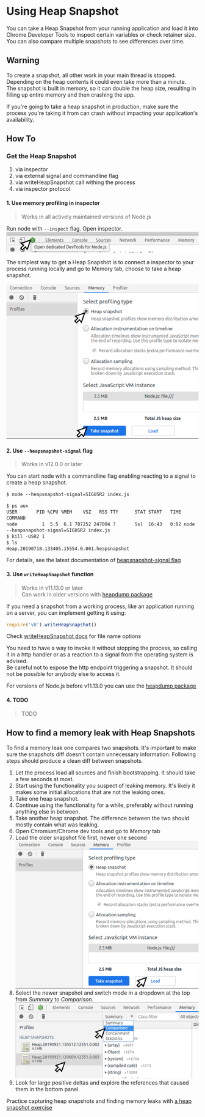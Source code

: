 # Using Heap Snapshot

You can take a Heap Snapshot from your running application and load it into
Chrome Developer Tools to inspect certain variables or check retainer size. You
can also compare multiple snapshots to see differences over time.

## Warning

To create a snapshot, all other work in your main thread is stopped. Depending on the heap contents it could even take more than a minute.  
The snapshot is built in memory, so it can double the heap size, resulting in filling up entire memory and then crashing the app. 

If you're going to take a heap snapshot in production, make sure the process you're taking it from can crash without impacting your application's availability.

## How To

### Get the Heap Snapshot

1. via inspector
2. via external signal and commandline flag
3. via writeHeapSnapshot call withing the process
4. via inspector protocol

#### 1. Use memory profiling in inspector

> Works in all actively maintained versions of Node.js

Run node with `--inspect` flag. Open inspector. 
![open inspector](./tools.png)

The simplest way to get a Heap Snapshot is to connect a inspector to your process running locally and go to Memory tab, choose to take a heap snapshot.

![take a heap snapshot](./snapshot.png)

#### 2. Use `--heapsnapshot-signal` flag

> Works in v12.0.0 or later

You can start node with a commandline flag enabling reacting to a signal to create a heap snapshot.

```
$ node --heapsnapshot-signal=SIGUSR2 index.js
```

```
$ ps aux
USER       PID %CPU %MEM    VSZ   RSS TTY      STAT START   TIME COMMAND
node         1  5.5  6.1 787252 247004 ?       Ssl  16:43   0:02 node --heapsnapshot-signal=SIGUSR2 index.js
$ kill -USR2 1
$ ls
Heap.20190718.133405.15554.0.001.heapsnapshot
```

For details, see the latest documentation of [heapsnapshot-signal flag](https://nodejs.org/api/cli.html#cli_heapsnapshot_signal_signal)


#### 3. Use `writeHeapSnapshot` function

> Works in v11.13.0 or later  
> Can work in older versions with [heapdump package](https://www.npmjs.com/package/heapdump)

If you need a snapshot from a working process, like an application running on a server, you can implement getting it using:

```js
require('v8').writeHeapSnapshot()
```

Check [writeHeapSnapshot docs](https://nodejs.org/api/v8.html#v8_v8_writeheapsnapshot_filename) for file name options

You need to have a way to invoke it without stopping the process, so calling it in a http handler or as a reaction to a signal from the operating system is advised.  
Be careful not to expose the http endpoint triggering a snapshot. It should not be possible for anybody else to access it.

For versions of Node.js before v11.13.0 you can use the  [heapdump package](https://www.npmjs.com/package/heapdump)

#### 4. TODO

> TODO

## How to find a memory leak with Heap Snapshots

To find a memory leak one compares two snapshots. It's important to make sure the snapshots diff doesn't contain unnecessary information. Following steps should produce a clean diff between snapshots.

1. Let the process load all sources and finish bootstrapping. It should take a few seconds at most. 
1. Start using the functionality you suspect of leaking memory. It's likely it makes some initial allocations that are not the leaking ones.
1. Take one heap snapshot.
1. Continue using the functionality for a while, preferably without running anything else in between.
1. Take another heap snapshot. The difference between the two should mostly contain what was leaking.
1. Open Chromium/Chrome dev tools and go to *Memory* tab
1. Load the older snapshot file first, newer one second ![Load button in tools](./load-snapshot.png) 
1. Select the newer snapshot and switch mode in a dropdown at the top from *Summary* to *Comparison*. ![Comparison dropdown](./compare.png) 
1. Look for large positive deltas and explore the references that caused them in the bottom panel.


Practice capturing heap snapshots and finding memory leaks with [a heap snapshot exercise](https://github.com/naugtur/node-example-heapdump)
